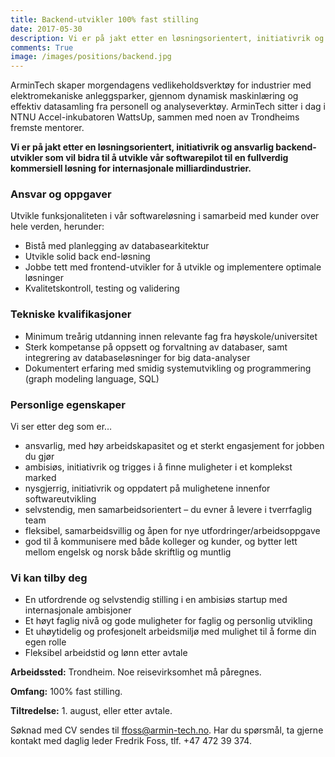 ```yaml
---
title: Backend-utvikler 100% fast stilling
date: 2017-05-30
description: Vi er på jakt etter en løsningsorientert, initiativrik og ansvarlig backend-utvikler.
comments: True
image: /images/positions/backend.jpg
---
```


ArminTech skaper morgendagens vedlikeholdsverktøy for industrier med elektromekaniske anleggsparker, gjennom dynamisk maskinlæring og effektiv datasamling fra personell og analyseverktøy. ArminTech sitter i dag i NTNU Accel-inkubatoren WattsUp, sammen med noen av Trondheims fremste mentorer.

**Vi er på jakt etter en løsningsorientert, initiativrik og ansvarlig backend-utvikler som vil bidra til å utvikle vår softwarepilot til en fullverdig kommersiell løsning for internasjonale milliardindustrier.**

### Ansvar og oppgaver
Utvikle funksjonaliteten i vår softwareløsning i samarbeid med kunder over hele verden, herunder:

- Bistå med planlegging av databasearkitektur
- Utvikle solid back end-løsning
- Jobbe tett med frontend-utvikler for å utvikle og implementere optimale løsninger
- Kvalitetskontroll, testing og validering 


### Tekniske kvalifikasjoner
- Minimum treårig utdanning innen relevante fag fra høyskole/universitet 
- Sterk kompetanse på oppsett og forvaltning av databaser, samt integrering av databaseløsninger for big data-analyser
- Dokumentert erfaring med smidig systemutvikling og programmering (graph modeling language, SQL) 


### Personlige egenskaper
Vi ser etter deg som er…

- ansvarlig, med høy arbeidskapasitet og et sterkt engasjement for jobben du gjør
- ambisiøs, initiativrik og trigges i å finne muligheter i et komplekst marked
- nysgjerrig, initiativrik og oppdatert på mulighetene innenfor softwareutvikling
- selvstendig, men samarbeidsorientert – du evner å levere i tverrfaglig team
- fleksibel, samarbeidsvillig og åpen for nye utfordringer/arbeidsoppgave
- god til å kommunisere med både kolleger og kunder, og bytter lett mellom engelsk og norsk både skriftlig og muntlig

### Vi kan tilby deg
- En utfordrende og selvstendig stilling i en ambisiøs startup med internasjonale ambisjoner 
- Et høyt faglig nivå og gode muligheter for faglig og personlig utvikling 
- Et uhøytidelig og profesjonelt arbeidsmiljø med mulighet til å forme din egen rolle
- Fleksibel arbeidstid og lønn etter avtale

**Arbeidssted:** Trondheim. Noe reisevirksomhet må påregnes. 

**Omfang:** 100% fast stilling.

**Tiltredelse:** 1. august, eller etter avtale.
 
Søknad med CV sendes til ffoss@armin-tech.no.
Har du spørsmål, ta gjerne kontakt med daglig leder Fredrik Foss, tlf. +47 472 39 374.
